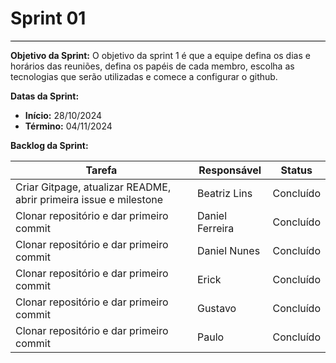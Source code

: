 # **Sprint 01**
<hr style="border: 0; height: 1px; background-color: #000000;">

**Objetivo da Sprint:**
O objetivo da sprint 1 é que a equipe defina os dias e horários das reuniões, defina os papéis de cada membro, escolha as tecnologias que serão utilizadas e comece a configurar o github.

**Datas da Sprint:**

- **Início:** 28/10/2024
- **Término:** 04/11/2024

**Backlog da Sprint:**

| Tarefa | Responsável | Status |
|--------|-------------|-----------------------|
| Criar Gitpage, atualizar README, abrir primeira issue e milestone | Beatriz Lins | Concluído |
| Clonar repositório e dar primeiro commit | Daniel Ferreira | Concluído |
| Clonar repositório e dar primeiro commit | Daniel Nunes | Concluído |
| Clonar repositório e dar primeiro commit | Erick | Concluído |
| Clonar repositório e dar primeiro commit | Gustavo | Concluído |
| Clonar repositório e dar primeiro commit | Paulo | Concluído |

